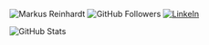 ![Markus Reinhardt](https://img.shields.io/badge/name-Markus%20Reinhardt-brightgreen) ![GitHub Followers](https://img.shields.io/badge/dynamic/json?logo=github&label=GitHub+Followers&labelColor=282c34&color=181717&query=%24.data.totalSubs&url=https%3A%2F%2Fapi.spencerwoo.com%2Fsubstats%2F%3Fsource%3Dgithub%26queryKey%3Dmarkusrt&longCache=true) [![LinkeIn](https://img.shields.io/badge/-markusrt-blue?logo=Linkedin&logoColor=white)](http://de.linkedin.com/in/markusrt)

![GitHub Stats](https://github-readme-stats.vercel.app/api?username=markusrt&include_all_commits=true&count_private=true&show_icons=true&line_height=20&title_color=bbf&icon_color=bbf&text_color=eee&bg_color=272b33)

<!--
- 🔭 I’m currently working on ...
- 🌱 I’m currently learning [Swift](https://developer.apple.com/swift/)
- 😄 Pronouns: he/him
-->
